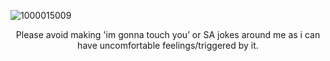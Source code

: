 ![1000015009](https://github.com/user-attachments/assets/7e8df641-da63-4842-ab37-2ed27b9ccee1)


<p align="center">Please avoid making 'im gonna touch you’ or SA jokes around me as i can have uncomfortable feelings/triggered by it.
